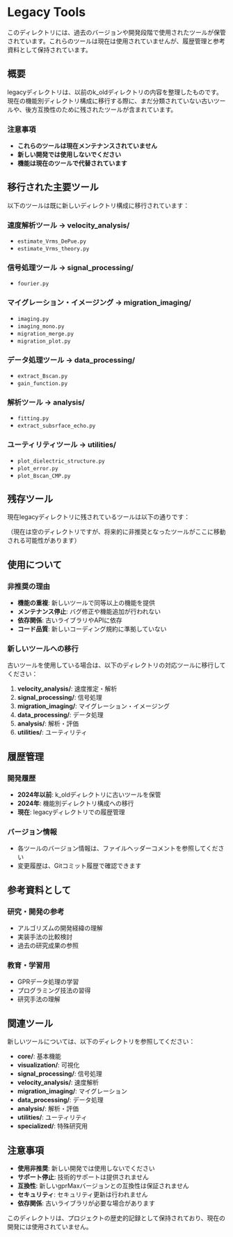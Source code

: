 # Legacy Tools

このディレクトリには、過去のバージョンや開発段階で使用されたツールが保管されています。これらのツールは現在は使用されていませんが、履歴管理と参考資料として保持されています。

## 概要

legacyディレクトリは、以前のk_oldディレクトリの内容を整理したものです。現在の機能別ディレクトリ構成に移行する際に、まだ分類されていない古いツールや、後方互換性のために残されたツールが含まれています。

### 注意事項
- **これらのツールは現在メンテナンスされていません**
- **新しい開発では使用しないでください**
- **機能は現在のツールで代替されています**

## 移行された主要ツール

以下のツールは既に新しいディレクトリ構成に移行されています：

### 速度解析ツール → velocity_analysis/
- `estimate_Vrms_DePue.py`
- `estimate_Vrms_theory.py`

### 信号処理ツール → signal_processing/
- `fourier.py`

### マイグレーション・イメージング → migration_imaging/
- `imaging.py`
- `imaging_mono.py`
- `migration_merge.py`
- `migration_plot.py`

### データ処理ツール → data_processing/
- `extract_Bscan.py`
- `gain_function.py`

### 解析ツール → analysis/
- `fitting.py`
- `extract_subsrface_echo.py`

### ユーティリティツール → utilities/
- `plot_dielectric_structure.py`
- `plot_error.py`
- `plot_Bscan_CMP.py`

## 残存ツール

現在legacyディレクトリに残されているツールは以下の通りです：

（現在は空のディレクトリですが、将来的に非推奨となったツールがここに移動される可能性があります）

## 使用について

### 非推奨の理由
- **機能の重複**: 新しいツールで同等以上の機能を提供
- **メンテナンス停止**: バグ修正や機能追加が行われない
- **依存関係**: 古いライブラリやAPIに依存
- **コード品質**: 新しいコーディング規約に準拠していない

### 新しいツールへの移行
古いツールを使用している場合は、以下のディレクトリの対応ツールに移行してください：

1. **velocity_analysis/**: 速度推定・解析
2. **signal_processing/**: 信号処理
3. **migration_imaging/**: マイグレーション・イメージング
4. **data_processing/**: データ処理
5. **analysis/**: 解析・評価
6. **utilities/**: ユーティリティ

## 履歴管理

### 開発履歴
- **2024年以前**: k_oldディレクトリに古いツールを保管
- **2024年**: 機能別ディレクトリ構成への移行
- **現在**: legacyディレクトリでの履歴管理

### バージョン情報
- 各ツールのバージョン情報は、ファイルヘッダーコメントを参照してください
- 変更履歴は、Gitコミット履歴で確認できます

## 参考資料として

### 研究・開発の参考
- アルゴリズムの開発経緯の理解
- 実装手法の比較検討
- 過去の研究成果の参照

### 教育・学習用
- GPRデータ処理の学習
- プログラミング技法の習得
- 研究手法の理解

## 関連ツール

新しいツールについては、以下のディレクトリを参照してください：

- **core/**: 基本機能
- **visualization/**: 可視化
- **signal_processing/**: 信号処理
- **velocity_analysis/**: 速度解析
- **migration_imaging/**: マイグレーション
- **data_processing/**: データ処理
- **analysis/**: 解析・評価
- **utilities/**: ユーティリティ
- **specialized/**: 特殊研究用

## 注意事項

- **使用非推奨**: 新しい開発では使用しないでください
- **サポート停止**: 技術的サポートは提供されません
- **互換性**: 新しいgprMaxバージョンとの互換性は保証されません
- **セキュリティ**: セキュリティ更新は行われません
- **依存関係**: 古いライブラリが必要な場合があります

このディレクトリは、プロジェクトの歴史的記録として保持されており、現在の開発には使用されていません。